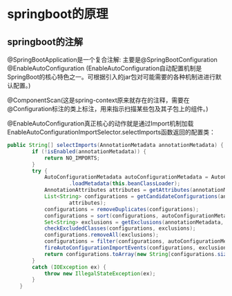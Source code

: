 # springboot的原理

## springboot的注解

@SpringBootApplication是一个复合注解: 主要是@SpringBootConfiguration @EnableAutoConfiguration (EnableAutoConfiguration自动配置机制是SpringBoot的核心特色之一。可根据引入的jar包对可能需要的各种机制进进行默认配置。)

@ComponentScan(这是spring-context原来就存在的注释，需要在@Configuration标注的类上标注，用来指示扫描某些包及其子包上的组件。)

@EnableAutoConfiguration真正核心的动作就是通过Import机制加载EnableAutoConfigurationImportSelector.selectImports函数返回的配置类：

``` Java
public String[] selectImports(AnnotationMetadata annotationMetadata) {
		if (!isEnabled(annotationMetadata)) {
			return NO_IMPORTS;
		}
		try {
			AutoConfigurationMetadata autoConfigurationMetadata = AutoConfigurationMetadataLoader
					.loadMetadata(this.beanClassLoader);
			AnnotationAttributes attributes = getAttributes(annotationMetadata);
			List<String> configurations = getCandidateConfigurations(annotationMetadata,
					attributes);
			configurations = removeDuplicates(configurations);
			configurations = sort(configurations, autoConfigurationMetadata);
			Set<String> exclusions = getExclusions(annotationMetadata, attributes);
			checkExcludedClasses(configurations, exclusions);
			configurations.removeAll(exclusions);
			configurations = filter(configurations, autoConfigurationMetadata);
			fireAutoConfigurationImportEvents(configurations, exclusions);
			return configurations.toArray(new String[configurations.size()]);
		}
		catch (IOException ex) {
			throw new IllegalStateException(ex);
		}
	}

```

